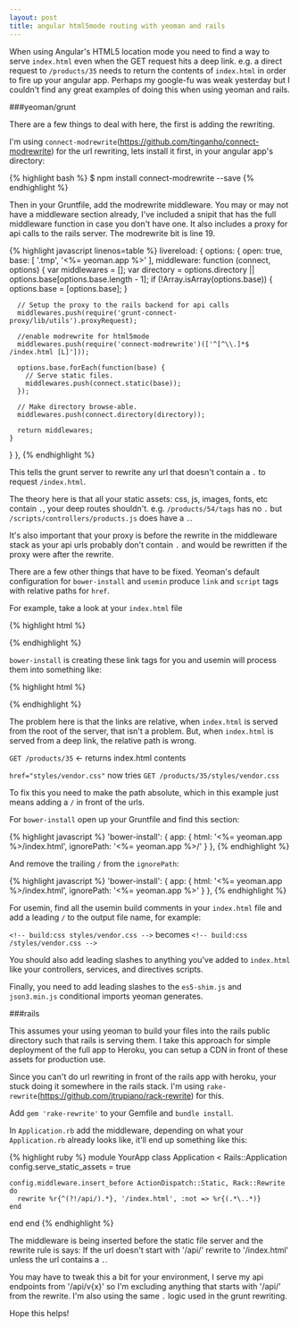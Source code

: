 ```yaml
---
layout: post
title: angular html5mode routing with yeoman and rails
---
```


When using Angular's HTML5 location mode you need to find a way to serve `index.html` even when the GET request hits a deep link. e.g. a direct request to `/products/35` needs to return the contents of `index.html` in order to fire up your angular app. Perhaps my google-fu was weak yesterday but I couldn't find any great examples of doing this when using yeoman and rails.


###yeoman/grunt

There are a few things to deal with here, the first is adding the rewriting.

I'm using `connect-modrewrite`(https://github.com/tinganho/connect-modrewrite) for the url rewriting, lets install it first, in your angular app's directory:

{% highlight bash %}
$ npm install connect-modrewrite --save
{% endhighlight %}

Then in your Gruntfile, add the modrewrite middleware. You may or may not have a middleware section already, I've included a snipit that has the full middleware function in case you don't have one. It also includes a proxy for api calls to the rails server. The modrewrite bit is line 19.

{% highlight javascript linenos=table %}
livereload: {
  options: {
    open: true,
    base: [
      '.tmp',
      '<%= yeoman.app %>'
    ],
    middleware: function (connect, options) {
      var middlewares = [];
      var directory = options.directory || options.base[options.base.length - 1];
      if (!Array.isArray(options.base)) {
        options.base = [options.base];
      }

      // Setup the proxy to the rails backend for api calls
      middlewares.push(require('grunt-connect-proxy/lib/utils').proxyRequest);

      //enable modrewrite for html5mode
      middlewares.push(require('connect-modrewrite')(['^[^\\.]*$ /index.html [L]']));

      options.base.forEach(function(base) {
        // Serve static files.
        middlewares.push(connect.static(base));
      });

      // Make directory browse-able.
      middlewares.push(connect.directory(directory));

      return middlewares;
    }
  }
},
{% endhighlight %}

This tells the grunt server to rewrite any url that doesn't contain a `.` to request `/index.html`. 

The theory here is that all your static assets: css, js, images, fonts, etc contain `.`, your deep routes shouldn't. e.g. `/products/54/tags` has no `.` but `/scripts/controllers/products.js` does have a `.`.

It's also important that your proxy is before the rewrite in the middleware stack as your api urls probably don't contain `.` and would be rewritten if the proxy were after the rewrite.

There are a few other things that have to be fixed. Yeoman's default configuration for `bower-install` and `usemin` produce `link` and `script` tags with relative paths for `href`. 

For example, take a look at your `index.html` file

{% highlight html %}
<!-- build:css styles/vendor.css -->
<!-- bower:css -->
<link rel="stylesheet" href="bower_components/select2/select2.css" />
<link rel="stylesheet" href="bower_components/angular-loading-bar/src/loading-bar.css" />
<!-- endbower -->
<!-- endbuild -->
{% endhighlight %}

`bower-install` is creating these link tags for you and usemin will process them into something like:

{% highlight html %}
<link rel="stylesheet" href="styles/vendor.css">
{% endhighlight %}

The problem here is that the links are relative, when `index.html` is served from the root of the server, that isn't a problem. But, when `index.html` is served from a deep link, the relative path is wrong.

`GET /products/35` <- returns index.html contents

`href="styles/vendor.css"` now tries `GET /products/35/styles/vendor.css`

To fix this you need to make the path absolute, which in this example just means adding a `/` in front of the urls.

For `bower-install` open up your Gruntfile and find this section:

{% highlight javascript %}
'bower-install': {
  app: {
    html: '<%= yeoman.app %>/index.html',
    ignorePath: '<%= yeoman.app %>/'
  }
},
{% endhighlight %}

And remove the trailing `/` from the `ignorePath`:

{% highlight javascript %}
'bower-install': {
  app: {
    html: '<%= yeoman.app %>/index.html',
    ignorePath: '<%= yeoman.app %>'
  }
},
{% endhighlight %}

For usemin, find all the usemin build comments in your `index.html` file and add a leading `/` to the output file name, for example:

`<!-- build:css styles/vendor.css -->` becomes `<!-- build:css /styles/vendor.css -->`

You should also add leading slashes to anything you've added to `index.html` like your controllers, services, and directives scripts.

Finally, you need to add leading slashes to the `es5-shim.js` and `json3.min.js` conditional imports yeoman generates. 

###rails

This assumes your using yeoman to build your files into the rails public directory such that rails is serving them. I take this approach for simple deployment of the full app to Heroku, you can setup a CDN in front of these assets for production use.

Since you can't do url rewriting in front of the rails app with heroku, your stuck doing it somewhere in the rails stack. I'm using `rake-rewrite`(https://github.com/jtrupiano/rack-rewrite) for this.

Add `gem 'rake-rewrite'` to your Gemfile and `bundle install`.

In `Application.rb` add the middleware, depending on what your `Application.rb` already looks like, it'll end up something like this:

{% highlight ruby %}
module YourApp
  class Application < Rails::Application
    config.serve_static_assets = true

    config.middleware.insert_before ActionDispatch::Static, Rack::Rewrite do
      rewrite %r{^(?!/api/).*}, '/index.html', :not => %r{(.*\..*)}
    end
  end
end
{% endhighlight %}

The middleware is being inserted before the static file server and the rewrite rule is says: If the url doesn't start with '/api/' rewrite to '/index.html' unless the url contains a `.`.

You may have to tweak this a bit for your environment, I serve my api endpoints from '/api/v{x}' so I'm excluding anything that starts with '/api/' from the rewrite. I'm also using the same `.` logic used in the grunt rewriting. 

Hope this helps!



   
